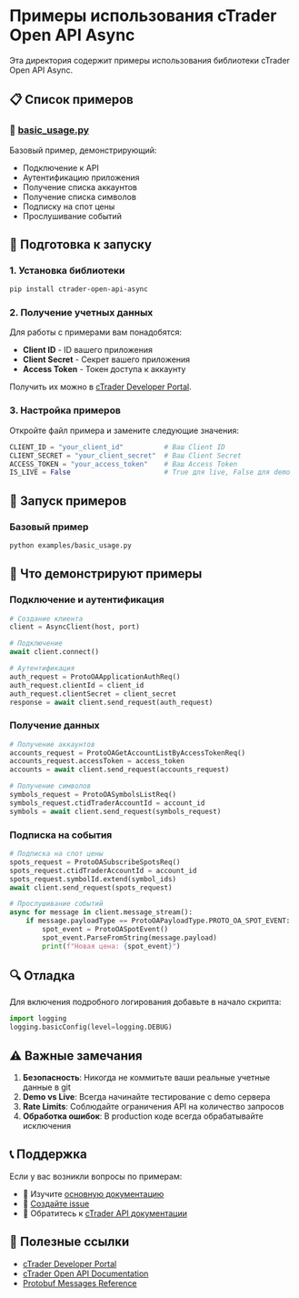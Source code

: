 # Примеры использования cTrader Open API Async

Эта директория содержит примеры использования библиотеки cTrader Open API Async.

## 📋 Список примеров

### 🚀 [basic_usage.py](basic_usage.py)
Базовый пример, демонстрирующий:
- Подключение к API
- Аутентификацию приложения
- Получение списка аккаунтов
- Получение списка символов
- Подписку на спот цены
- Прослушивание событий

## 🔧 Подготовка к запуску

### 1. Установка библиотеки
```bash
pip install ctrader-open-api-async
```

### 2. Получение учетных данных
Для работы с примерами вам понадобятся:

- **Client ID** - ID вашего приложения
- **Client Secret** - Секрет вашего приложения  
- **Access Token** - Токен доступа к аккаунту

Получить их можно в [cTrader Developer Portal](https://ctrader.com/developer).

### 3. Настройка примеров
Откройте файл примера и замените следующие значения:

```python
CLIENT_ID = "your_client_id"          # Ваш Client ID
CLIENT_SECRET = "your_client_secret"  # Ваш Client Secret
ACCESS_TOKEN = "your_access_token"    # Ваш Access Token
IS_LIVE = False                       # True для live, False для demo
```

## 🚀 Запуск примеров

### Базовый пример
```bash
python examples/basic_usage.py
```

## 📖 Что демонстрируют примеры

### Подключение и аутентификация
```python
# Создание клиента
client = AsyncClient(host, port)

# Подключение
await client.connect()

# Аутентификация
auth_request = ProtoOAApplicationAuthReq()
auth_request.clientId = client_id
auth_request.clientSecret = client_secret
response = await client.send_request(auth_request)
```

### Получение данных
```python
# Получение аккаунтов
accounts_request = ProtoOAGetAccountListByAccessTokenReq()
accounts_request.accessToken = access_token
accounts = await client.send_request(accounts_request)

# Получение символов
symbols_request = ProtoOASymbolsListReq()
symbols_request.ctidTraderAccountId = account_id
symbols = await client.send_request(symbols_request)
```

### Подписка на события
```python
# Подписка на спот цены
spots_request = ProtoOASubscribeSpotsReq()
spots_request.ctidTraderAccountId = account_id
spots_request.symbolId.extend(symbol_ids)
await client.send_request(spots_request)

# Прослушивание событий
async for message in client.message_stream():
    if message.payloadType == ProtoOAPayloadType.PROTO_OA_SPOT_EVENT:
        spot_event = ProtoOASpotEvent()
        spot_event.ParseFromString(message.payload)
        print(f"Новая цена: {spot_event}")
```

## 🔍 Отладка

Для включения подробного логирования добавьте в начало скрипта:

```python
import logging
logging.basicConfig(level=logging.DEBUG)
```

## ⚠️ Важные замечания

1. **Безопасность**: Никогда не коммитьте ваши реальные учетные данные в git
2. **Demo vs Live**: Всегда начинайте тестирование с demo сервера
3. **Rate Limits**: Соблюдайте ограничения API на количество запросов
4. **Обработка ошибок**: В production коде всегда обрабатывайте исключения

## 📞 Поддержка

Если у вас возникли вопросы по примерам:

- 📖 Изучите [основную документацию](../README.md)
- 🐛 [Создайте issue](https://github.com/yourusername/ctrader-open-api-async/issues)
- 💬 Обратитесь к [cTrader API документации](https://help.ctrader.com/open-api/)

## 🔗 Полезные ссылки

- [cTrader Developer Portal](https://ctrader.com/developer)
- [cTrader Open API Documentation](https://help.ctrader.com/open-api/)
- [Protobuf Messages Reference](https://help.ctrader.com/open-api/messages/) 